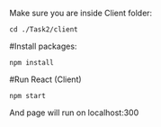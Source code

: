 Make sure you are inside Client folder:
```
cd ./Task2/client
```
#Install packages:
```
npm install
```
#Run React (Client)
```
npm start
```
And page will run on localhost:300
